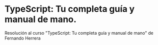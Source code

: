 # TypeScript: Tu completa guía y manual de mano.
Resolución al curso "TypeScript: Tu completa guía y manual de mano" de Fernando Herrera
